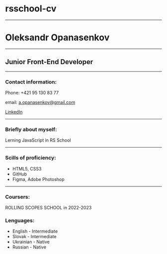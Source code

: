 # rsschool-cv

---------

# Oleksandr Opanasenkov
----
## Junior Front-End Developer
----
### Contact information:

Phone: +421 95 130 83 77<br>


email: a.opanasenkov@gmail.com<br>


[LinkedIn](https://www.linkedin.com/in/oleksandr-opanasenkov-853a56221/)

---
### Briefly about myself:<br>

Lerning JavaScript in RS School

---
### Scills of proficiency:
* HTML5, CSS3<br>
* GitHub<br>
* Figma, Adobe Photoshop

----
### Coursers:
ROLLING SCOPES SCHOOL in 2022-2023

### Lenguages:
* English - Intermediate<br>
* Slovak - Intermediate
* Ukrainian - Native<br>
* Russian - Native


